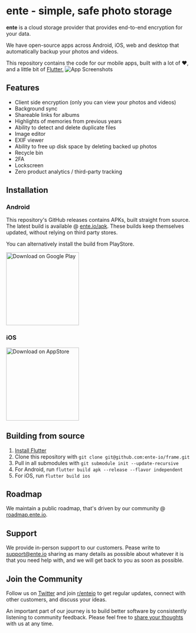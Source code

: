 # ente - simple, safe photo storage

**ente** is a cloud storage provider that provides end-to-end encryption for your data.

We have open-source apps across Android, iOS, web and desktop that automatically backup your photos and videos.

This repository contains the code for our mobile apps, built with a lot of ❤️, and a little bit of [Flutter.](https://flutter.dev)
![App Screenshots](https://user-images.githubusercontent.com/1161789/154794909-c391f947-266f-4298-956b-a67b5eb9a169.png)

## Features

- Client side encryption (only you can view your photos and videos)
- Background sync
- Shareable links for albums
- Highlights of memories from previous years
- Ability to detect and delete duplicate files
- Image editor
- EXIF viewer
- Ability to free up disk space by deleting backed up photos
- Recycle bin
- 2FA
- Lockscreen
- Zero product analytics / third-party tracking

## Installation

### Android

This repository's GitHub releases contains APKs, built straight from source. The latest build is available @ [ente.io/apk](https://ente.io/apk). These builds keep themselves updated, without relying on third party stores.

You can alternatively install the build from PlayStore.

<a href="https://play.google.com/store/apps/details?id=io.ente.photos">
  <img width="197" alt="Download on Google Play" src="https://user-images.githubusercontent.com/1161789/154795146-e7590d31-7636-4eee-b404-e2dc05fa25b7.png">
</a>


### iOS
<a href="https://apps.apple.com/in/app/ente-photos/id1542026904">
  <img width="197" alt="Download on AppStore" src="https://user-images.githubusercontent.com/1161789/154795157-c4468ff9-97fd-46f3-87fe-dca789d8733a.png">
</a>



## Building from source

1. [Install Flutter](https://flutter.dev/docs/get-started/install)
2. Clone this repository with `git clone git@github.com:ente-io/frame.git` 
3. Pull in all submodules with `git submodule init --update-recursive`
4. For Android, run `flutter build apk --release --flavor independent`
5. For iOS, run `flutter build ios` 

## Roadmap

We maintain a public roadmap, that's driven by our community @ [roadmap.ente.io](https://roadmap.ente.io).

## Support

We provide in-person support to our customers. Pease write to [support@ente.io](mailto:support@ente.io) sharing as many details as possible about whatever it is that you need help with, and we will get back to you as soon as possible.

## Join the Community

Follow us on [Twitter](https://twitter.com/enteio) and join [r/enteio](https://reddit.com/r/enteio) to get regular updates, connect with other customers, and discuss your ideas.

An important part of our journey is to build better software by consistently listening to community feedback. Please feel free to [share your thoughts](mailto:feedback@ente.io) with us at any time.
